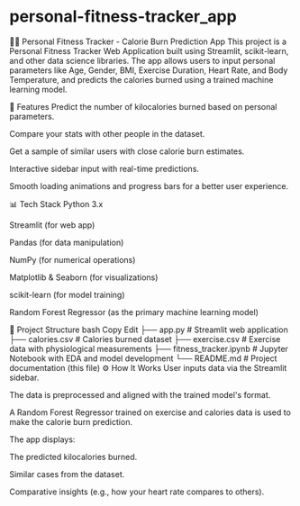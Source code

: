# personal-fitness-tracker_app
🏋️‍♂️ Personal Fitness Tracker - Calorie Burn Prediction App
This project is a Personal Fitness Tracker Web Application built using Streamlit, scikit-learn, and other data science libraries. The app allows users to input personal parameters like Age, Gender, BMI, Exercise Duration, Heart Rate, and Body Temperature, and predicts the calories burned using a trained machine learning model.

🚀 Features
Predict the number of kilocalories burned based on personal parameters.

Compare your stats with other people in the dataset.

Get a sample of similar users with close calorie burn estimates.

Interactive sidebar input with real-time predictions.

Smooth loading animations and progress bars for a better user experience.

📊 Tech Stack
Python 3.x

Streamlit (for web app)

Pandas (for data manipulation)

NumPy (for numerical operations)

Matplotlib & Seaborn (for visualizations)

scikit-learn (for model training)

Random Forest Regressor (as the primary machine learning model)

📁 Project Structure
bash
Copy
Edit
├── app.py                   # Streamlit web application
├── calories.csv             # Calories burned dataset
├── exercise.csv             # Exercise data with physiological measurements
├── fitness_tracker.ipynb    # Jupyter Notebook with EDA and model development
└── README.md                # Project documentation (this file)
⚙️ How It Works
User inputs data via the Streamlit sidebar.

The data is preprocessed and aligned with the trained model's format.

A Random Forest Regressor trained on exercise and calories data is used to make the calorie burn prediction.

The app displays:

The predicted kilocalories burned.

Similar cases from the dataset.

Comparative insights (e.g., how your heart rate compares to others).
